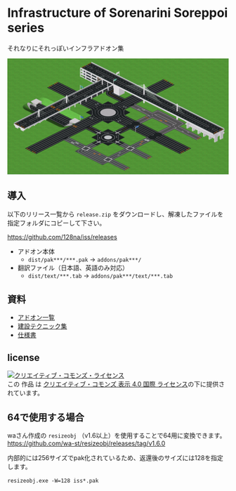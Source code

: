 # Infrastructure of Sorenarini Soreppoi series
それなりにそれっぽいインフラアドオン集

![thumbnail](./thumbnail.png)

## 導入

以下のリリース一覧から `release.zip` をダウンロードし、解凍したファイルを指定フォルダにコピーして下さい。

https://github.com/128na/iss/releases

- アドオン本体
  - `dist/pak***/***.pak` -> `addons/pak***/`
- 翻訳ファイル（日本語、英語のみ対応）
  - `dist/text/***.tab` -> `addons/pak***/text/***.tab`

## 資料

- [アドオン一覧](./addons)
- [建設テクニック集](./technique)
- [仕様書](./spec)

## license

<a rel="license" href="http://creativecommons.org/licenses/by/4.0/"><img alt="クリエイティブ・コモンズ・ライセンス" style="border-width:0" src="https://i.creativecommons.org/l/by/4.0/88x31.png" /></a><br />この 作品 は <a rel="license" href="http://creativecommons.org/licenses/by/4.0/">クリエイティブ・コモンズ 表示 4.0 国際 ライセンス</a>の下に提供されています。

## 64で使用する場合

waさん作成の `resizeobj` （v1.6以上）を使用することで64用に変換できます。
https://github.com/wa-st/resizeobj/releases/tag/v1.6.0

内部的には256サイズでpak化されているため、返還後のサイズには128を指定します。
```
resizeobj.exe -W=128 iss*.pak
```
